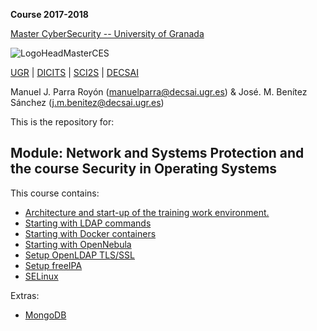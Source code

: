 **Course 2017-2018**

[Master CyberSecurity -- University of Granada](http://ucys.ugr.es/master-propio-en-ciberseguridad/)

![LogoHeadMasterCES](https://sites.google.com/site/manuparra/home/logo_master_ciber.png)


[UGR](http://www.ugr.es) | [DICITS](http://dicits.ugr.es) | [SCI2S](http://sci2s.ugr.es) | [DECSAI](http://decsai.ugr.es)

Manuel J. Parra Royón (manuelparra@decsai.ugr.es) & José. M. Benítez Sánchez (j.m.benitez@decsai.ugr.es)


This is the repository for:

## Module: Network and Systems Protection and the course Security in Operating Systems

This  course contains:

- [Architecture and start-up of the training work environment.](./Practice/architecture.md)
- [Starting with LDAP commands](./LDAP/starting_ldap.md)
- [Starting with Docker containers](./Docker/starting_docker.md)
- [Starting with OpenNebula](./OpenNebula/starting_OpenNebula.md)
- [Setup OpenLDAP TLS/SSL](.Practice/practice_with_VMs.md#creating-a-ldap-with-tlsssl-service)
- [Setup freeIPA](./Practice/practice_with_VMs.md#creating-a-freeipa-service)
- [SELinux](./SELinux/starting_SELinux.md)

Extras:

- [MongoDB](./MongoDB/starting_mongodb.md)

